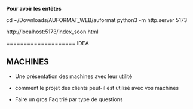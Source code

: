 **Pour avoir les entêtes**


cd ~/Downloads/AUFORMAT_WEB/auformat
python3 -m http.server 5173

http://localhost:5173/index_soon.html



====================
IDEA

MACHINES
-----
- Une présentation des machines avec leur utilité  
- comment le projet des clients peut-il est utilisé avec vos machines



- Faire un gros Faq trié par type de questions
